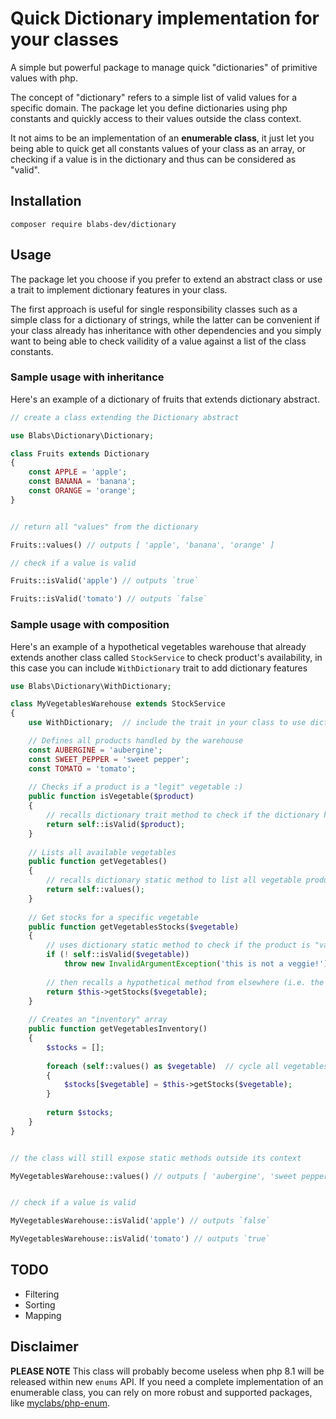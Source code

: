 # Quick Dictionary implementation for your classes

A simple but powerful package to manage quick "dictionaries" of primitive values with php.

The concept of "dictionary" refers to a simple list of valid values for a specific domain.
The package let you define dictionaries using php constants and quickly access to their values outside the class context.

It not aims to be an implementation of an __enumerable class__, it just let you being able to quick get all constants values of your class as an array, or checking if a value is in the dictionary and thus can be considered as "valid". 

## Installation
```
composer require blabs-dev/dictionary
```

## Usage
The package let you choose if you prefer to extend an abstract class or use a trait to implement dictionary features in your class.

The first approach is useful for single responsibility classes such as a simple class for a dictionary of strings, while the latter can be convenient if your class already has inheritance with other dependencies and you simply want to being able to check vailidity of a value against a list of the class constants.

### Sample usage with inheritance
Here's an example of a dictionary of fruits that extends dictionary abstract.
```php
// create a class extending the Dictionary abstract

use Blabs\Dictionary\Dictionary;

class Fruits extends Dictionary
{
    const APPLE = 'apple';
    const BANANA = 'banana';
    const ORANGE = 'orange';
}


// return all "values" from the dictionary

Fruits::values() // outputs [ 'apple', 'banana', 'orange' ]

// check if a value is valid

Fruits::isValid('apple') // outputs `true`

Fruits::isValid('tomato') // outputs `false`
```

### Sample usage with composition
Here's an example of a hypothetical vegetables warehouse that already extends another class called `StockService` to check product's availability, in this case you can include `WithDictionary` trait to add dictionary features

```php
use Blabs\Dictionary\WithDictionary; 

class MyVegetablesWarehouse extends StockService
{
    use WithDictionary;  // include the trait in your class to use dictionary features

    // Defines all products handled by the warehouse 
    const AUBERGINE = 'aubergine';
    const SWEET_PEPPER = 'sweet pepper';
    const TOMATO = 'tomato';
    
    // Checks if a product is a "legit" vegetable :)   
    public function isVegetable($product)
    {
        // recalls dictionary trait method to check if the dictionary has specified product
        return self::isValid($product);  
    }
    
    // Lists all available vegetables  
    public function getVegetables()
    {
        // recalls dictionary static method to list all vegetable products
        return self::values(); 
    }
    
    // Get stocks for a specific vegetable
    public function getVegetablesStocks($vegetable)
    {
        // uses dictionary static method to check if the product is "valid" before doing anything else
        if (! self::isValid($vegetable))   
            throw new InvalidArgumentException('this is not a veggie!')
            
        // then recalls a hypothetical method from elsewhere (i.e. the StockService class)
        return $this->getStocks($vegetable); 
    }
    
    // Creates an "inventory" array
    public function getVegetablesInventory()
    {        
        $stocks = [];
        
        foreach (self::values() as $vegetable)  // cycle all vegetables in the dictionary
        {
            $stocks[$vegetable] = $this->getStocks($vegetable);
        }
        
        return $stocks;
    }
}


// the class will still expose static methods outside its context

MyVegetablesWarehouse::values() // outputs [ 'aubergine', 'sweet pepper', 'tomato' ]


// check if a value is valid

MyVegetablesWarehouse::isValid('apple') // outputs `false`

MyVegetablesWarehouse::isValid('tomato') // outputs `true`
```

## TODO
* Filtering
* Sorting
* Mapping

## Disclaimer
**PLEASE NOTE** This class will probably become useless when php 8.1 will be released within new `enums` API. 
If you need a complete implementation of an enumerable class, you can rely on more robust and supported packages, like [myclabs/php-enum](https://github.com/myclabs/php-enum).
